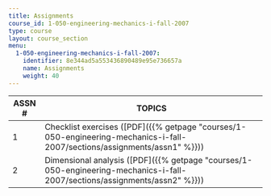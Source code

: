 ```yaml
---
title: Assignments
course_id: 1-050-engineering-mechanics-i-fall-2007
type: course
layout: course_section
menu:
  1-050-engineering-mechanics-i-fall-2007:
    identifier: 8e344ad5a553436890489e95e736657a
    name: Assignments
    weight: 40
---
```


| ASSN # | TOPICS |
| --- | --- |
| 1 | Checklist exercises ([PDF]({{% getpage "courses/1-050-engineering-mechanics-i-fall-2007/sections/assignments/assn1" %}})) |
| 2 | Dimensional analysis ([PDF]({{% getpage "courses/1-050-engineering-mechanics-i-fall-2007/sections/assignments/assn2" %}})) |
